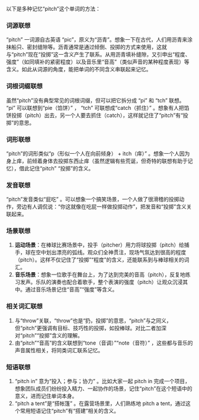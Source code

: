 以下是多种记忆“pitch”这个单词的方法：

### 词源联想
“pitch” 一词源自古英语 “pic”，原义为“沥青”。想象一下在古代，人们用沥青来涂抹船只、密封缝隙等。沥青通常是通过倾倒、投掷的方式来使用，这就与“pitch”现在“投掷”这一含义产生了联系。从用沥青填补缝隙，又引申出“程度、强度”（如同填补的紧密程度）以及音乐里“音高”（类似声音的某种程度表现）等含义。如此从词源的角度，能把单词的不同含义串联起来记忆。

### 词根词缀联想
虽然“pitch”没有典型常见的词根词缀，但可以把它拆分成 “pi” 和 “tch” 联想。 “pi” 可以联想到“pie（馅饼）” ， “tch” 可联想成“catch（抓住）” 。想象有人把馅饼投掷（pitch）出去，另一个人要去抓住（catch），这样就记住了“pitch”有“投掷”的意思。 

### 词形联想
“pitch”的词形类似“p（形似一个人在向前倾身） + itch（痒）” 。想象一个人因为身上痒，前倾着身体去投掷东西止痒（虽然逻辑有些荒诞，但奇特的联想有助于记忆），借此记住“pitch” “投掷”的含义。

### 发音联想
“pitch”发音类似“屁吃” 。可以想象一个搞笑场景，一个人做了很滑稽的投掷动作，旁边有人调侃说：“你这就像在吃屁一样做投掷动作”，把发音和“投掷”含义关联起来。 

### 场景联想
1. **运动场景**：在棒球比赛场景中，投手（pitcher）用力将球投掷（pitch）给捕手，球在空中划出漂亮的弧线。观众们全神贯注，现场气氛达到很高的程度（pitch）。这样不仅记住了“投掷”“程度”的含义，还能联系到与棒球相关的词汇。
2. **音乐场景**：想象一位歌手在舞台上，为了达到完美的音高（pitch），反复地练习发声。乐队的演奏也配合着歌手，整个表演的强度（pitch）让观众沉浸其中。通过音乐场景记住“音高”“强度”等含义。

### 相关词汇联想
1. 与“throw”关联，“throw”也是“扔，投掷”的意思，“pitch”与之同义，但“pitch”更强调有目标、技巧性的投掷，如投棒球。对比二者加深对“pitch”“投掷”含义的理解。
2. 由“pitch”“音高”的含义联想到“tone（音调）”“note（音符）” ，这些都与音乐的声音属性相关，将同类词汇联系记忆。

### 短语联想
1. “pitch in” 意为“投入；参与；协力” 。比如大家一起 pitch in 完成一个项目，想象团队成员们纷纷投入精力、一起协作的场景，记住“pitch”在这个短语中的意义，进而记住单词本身。
2. “pitch a tent”是“搭帐篷” 。在露营场景里，人们熟练地 pitch a tent，通过这个常用短语记住“pitch”有“搭建”相关的含义。 